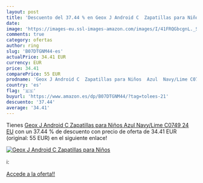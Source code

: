 ```yaml
---
layout: post
title: 'Descuento del 37.44 % en Geox J Android C  Zapatillas para Niños '
date: 
image: 'https://images-eu.ssl-images-amazon.com/images/I/41FRQGbcgnL._SL200_.jpg'
comments: true
category: ofertas
author: ring
slug: 'B07DTGNM44-es'
actualPrice: 34.41 EUR
currency: EUR
price: 34.41
comparePrice: 55 EUR
prodname: 'Geox J Android C  Zapatillas para Niños  Azul  Navy/Lime C0749   24 EU'
country: 'es'
flag: '🇪🇸'
buyurl: 'https://www.amazon.es/dp/B07DTGNM44/?tag=tolees-21'
descuento: '37.44'
average: '34.41'
---
```


Tienes [Geox J Android C  Zapatillas para Niños  Azul  Navy/Lime C0749   24 EU](https://www.amazon.es/dp/B07DTGNM44/?tag=tolees-21) con un 37.44 % de descuento con precio de oferta de 34.41 EUR (original: 55 EUR) en el siguiente enlace!

[![Geox J Android C  Zapatillas para Niños ](https://images-eu.ssl-images-amazon.com/images/I/41FRQGbcgnL._SL200_.jpg)](https://www.amazon.es/dp/B07DTGNM44/?tag=tolees-21)

ℹ️:


[Accede a la oferta!!](https://www.amazon.es/dp/B07DTGNM44/?tag=tolees-21)
